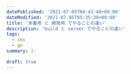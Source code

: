 ```yaml
---
datePublished: '2021-07-05T04:43:48+09:00'
dateModified: '2021-07-05T05:35:38+09:00'
title: '本番用 と 開発用 でやることの違い'
description: 'build と server でやることの違い'
tags:
  - cms
  - go
summary: |-

draft: true
---
```


